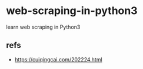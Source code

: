 # web-scraping-in-python3
learn web scraping in Python3


## refs
* https://cuiqingcai.com/202224.html

